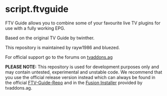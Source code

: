 script.ftvguide
===============

FTV Guide allows you to combine some of your favourite live TV plugins for use with a fully working EPG.

Based on the original TV Guide by twinther.

This repository is maintained by rayw1986 and bluezed.

For official support go to the forums on [tvaddons.ag](https://forums.tvaddons.ag/ftv-guide-for-kodi)

**PLEASE NOTE:** 
This repository is used for development purposes only and may contain untested, experimental and unstable code. 
We recommend that you use the official release version instead which can always be found in the official 
[FTV-Guide-Repo](https://github.com/bluezed/FTV-Guide-Repo/blob/master/README.md) and in the [Fusion Installer](https://www.tvaddons.ag/fusion-installer-kodi/) provided by tvaddons.ag.

